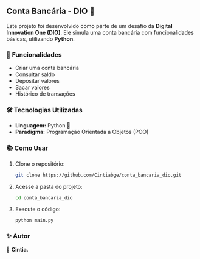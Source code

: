 ## **Conta Bancária - DIO 🚀**  
Este projeto foi desenvolvido como parte de um desafio da **Digital Innovation One (DIO)**. Ele simula uma conta bancária com funcionalidades básicas, utilizando **Python**.

### 📌 **Funcionalidades**
- Criar uma conta bancária  
- Consultar saldo  
- Depositar valores  
- Sacar valores  
- Histórico de transações  

### 🛠 **Tecnologias Utilizadas**
- **Linguagem:** Python 🐍  
- **Paradigma:** Programação Orientada a Objetos (POO)  

### 📚 **Como Usar**
1. Clone o repositório:
   ```sh
   git clone https://github.com/Cintiabge/conta_bancaria_dio.git
   ```
2. Acesse a pasta do projeto:
   ```sh
   cd conta_bancaria_dio
   ```
3. Execute o código:
   ```sh
   python main.py
   ```

### ✨ **Autor**
📌 **Cintia.**  
